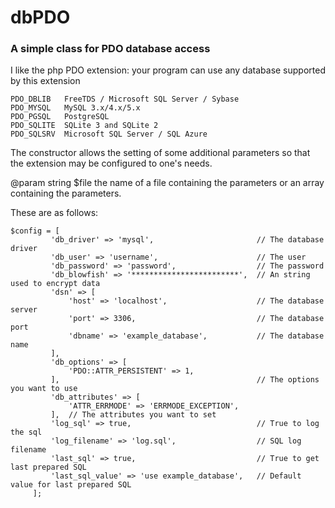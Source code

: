 # dbPDO

### A simple class for PDO database access ###

I like the php PDO extension: your program can use any database supported by this extension

```
PDO_DBLIB   FreeTDS / Microsoft SQL Server / Sybase
PDO_MYSQL   MySQL 3.x/4.x/5.x
PDO_PGSQL   PostgreSQL
PDO_SQLITE  SQLite 3 and SQLite 2
PDO_SQLSRV  Microsoft SQL Server / SQL Azure
```

The constructor allows the setting of some additional parameters so that the extension may be configured to one's needs.

@param string $file  the name of a file containing the parameters or an array containing the parameters.

These are as follows:

```
$config = [
	     'db_driver' => 'mysql',                       // The database driver
	     'db_user' => 'username',                      // The user
	     'db_password' => 'password',                  // The password
	     'db_blowfish' => '************************',  // An string used to encrypt data
	     'dsn' => [
	         'host' => 'localhost',                    // The database server
	         'port' => 3306,                           // The database port
	         'dbname' => 'example_database',           // The database name
	     ],
	     'db_options' => [
	         'PDO::ATTR_PERSISTENT' => 1,
	     ],                                            // The options you want to use
	     'db_attributes' => [
	         'ATTR_ERRMODE' => 'ERRMODE_EXCEPTION',
	     ],  // The attributes you want to set
	     'log_sql' => true,                            // True to log the sql
	     'log_filename' => 'log.sql',                  // SQL log filename
	     'last_sql' => true,                           // True to get last prepared SQL
	     'last_sql_value' => 'use example_database',   // Default value for last prepared SQL
	 ];
```

